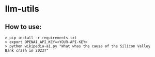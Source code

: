 # llm-utils

## How to use:

```
> pip install -r requirements.txt
> export OPENAI_API_KEY=<YOUR-API-KEY>
> python wikipedia-ai.py "What whas the cause of the Silicon Valley Bank crash in 2023?"
```
